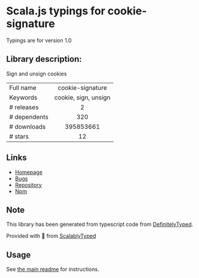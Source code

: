 
# Scala.js typings for cookie-signature

Typings are for version 1.0

## Library description:
Sign and unsign cookies

|                    |                 |
| ------------------ | :-------------: |
| Full name          | cookie-signature |
| Keywords           | cookie, sign, unsign |
| # releases         | 2 |
| # dependents       | 320 |
| # downloads        | 395853661 |
| # stars            | 12 |

## Links
- [Homepage](https://github.com/visionmedia/node-cookie-signature#readme)
- [Bugs](https://github.com/visionmedia/node-cookie-signature/issues)
- [Repository](https://github.com/visionmedia/node-cookie-signature)
- [Npm](https://www.npmjs.com/package/cookie-signature)
    


## Note
This library has been generated from typescript code from [DefinitelyTyped](https://definitelytyped.org).

Provided with :purple_heart: from [ScalablyTyped](https://github.com/oyvindberg/ScalablyTyped)

## Usage
See [the main readme](../../readme.md) for instructions.


